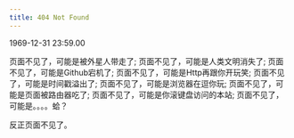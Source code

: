 ```yaml
---
title: 404 Not Found
---
```


1969-12-31 23:59.00

页面不见了，可能是被外星人带走了;
页面不见了，可能是人类文明消失了;
页面不见了，可能是Github宕机了;
页面不见了，可能是Http再跟你开玩笑;
页面不见了，可能是时间戳溢出了;
页面不见了，可能是浏览器在逗你玩;
页面不见了，可能是页面被路由器吃了;
页面不见了，可能是你滚键盘访问的本站;
页面不见了，可能是。。。。蛤？


反正页面不见了。
